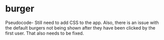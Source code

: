 # burger


Pseudocode- Still need to add CSS to the app. Also, there is an issue with the default burgers not being shown after they have been clicked by the first user. That also needs to be fixed.